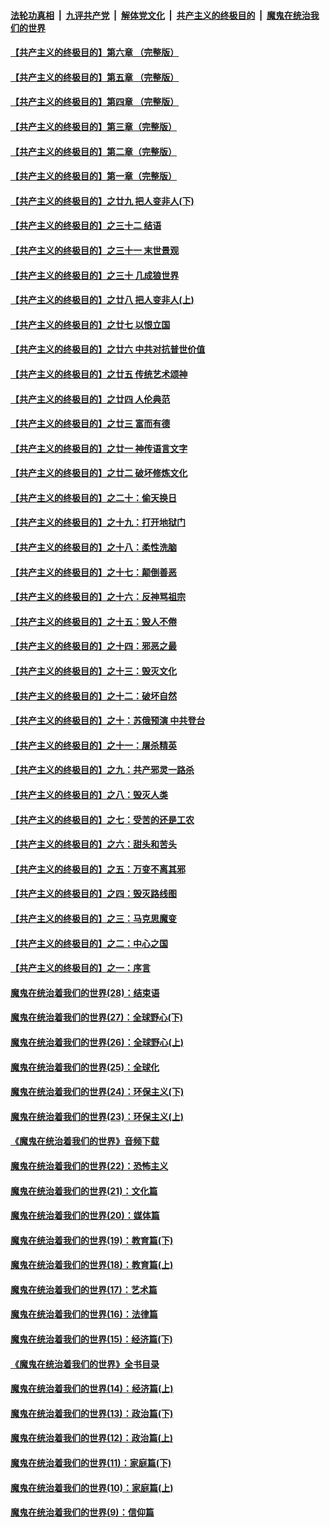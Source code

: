 ####  [法轮功真相](../../../../basic/blob/master/README.md?t=05181601) &nbsp;|&nbsp; [九评共产党](../../../../9ping.md/blob/master/README.md?t=05181601) &nbsp;|&nbsp; [解体党文化](../../../../jtdwh.md/blob/master/README.md?t=05181601)  &nbsp;|&nbsp; [共产主义的终极目的](../../../../gczydzjmd.md/blob/master/README.md?t=05181601) &nbsp;|&nbsp; [魔鬼在统治我们的世界](../../../../mgztzwmdsj.md/blob/master/README.md?t=05181601) 

#### [【共产主义的终极目的】第六章 （完整版）](../pages/nsc422/n11428913.md?t=05181601) 

#### [【共产主义的终极目的】第五章 （完整版）](../pages/nsc422/n11428912.md?t=05181601) 

#### [【共产主义的终极目的】第四章 （完整版）](../pages/nsc422/n11428907.md?t=05181601) 

#### [【共产主义的终极目的】第三章（完整版）](../pages/nsc422/n11428848.md?t=05181601) 

#### [【共产主义的终极目的】第二章（完整版）](../pages/nsc422/n11428831.md?t=05181601) 

#### [【共产主义的终极目的】第一章（完整版）](../pages/nsc422/n11417651.md?t=05181601) 

#### [【共产主义的终极目的】之廿九 把人变非人(下)](../pages/nsc422/n11344140.md?t=05181601) 

#### [【共产主义的终极目的】之三十二 结语](../pages/nsc422/n11360535.md?t=05181601) 

#### [【共产主义的终极目的】之三十一 末世景观](../pages/nsc422/n11351129.md?t=05181601) 

#### [【共产主义的终极目的】之三十 几成狼世界](../pages/nsc422/n11348280.md?t=05181601) 

#### [【共产主义的终极目的】之廿八 把人变非人(上)](../pages/nsc422/n11340492.md?t=05181601) 

#### [【共产主义的终极目的】之廿七 以恨立国](../pages/nsc422/n11336944.md?t=05181601) 

#### [【共产主义的终极目的】之廿六 中共对抗普世价值](../pages/nsc422/n11324785.md?t=05181601) 

#### [【共产主义的终极目的】之廿五 传统艺术颂神](../pages/nsc422/n11296396.md?t=05181601) 

#### [【共产主义的终极目的】之廿四 人伦典范](../pages/nsc422/n11296397.md?t=05181601) 

#### [【共产主义的终极目的】之廿三 富而有德](../pages/nsc422/n11283598.md?t=05181601) 

#### [【共产主义的终极目的】之廿一 神传语言文字](../pages/nsc422/n11263265.md?t=05181601) 

#### [【共产主义的终极目的】之廿二 破坏修炼文化](../pages/nsc422/n11245728.md?t=05181601) 

#### [【共产主义的终极目的】之二十：偷天换日](../pages/nsc422/n11238846.md?t=05181601) 

#### [【共产主义的终极目的】之十九：打开地狱门](../pages/nsc422/n11206376.md?t=05181601) 

#### [【共产主义的终极目的】之十八：柔性洗脑](../pages/nsc422/n11199994.md?t=05181601) 

#### [【共产主义的终极目的】之十七：颠倒善恶](../pages/nsc422/n11179782.md?t=05181601) 

#### [【共产主义的终极目的】之十六：反神骂祖宗](../pages/nsc422/n11166798.md?t=05181601) 

#### [【共产主义的终极目的】之十五：毁人不倦](../pages/nsc422/n11166792.md?t=05181601) 

#### [【共产主义的终极目的】之十四：邪恶之最](../pages/nsc422/n11150249.md?t=05181601) 

#### [【共产主义的终极目的】之十三：毁灭文化](../pages/nsc422/n11135227.md?t=05181601) 

#### [【共产主义的终极目的】之十二：破坏自然](../pages/nsc422/n11135214.md?t=05181601) 

#### [【共产主义的终极目的】之十：苏俄预演 中共登台](../pages/nsc422/n11118424.md?t=05181601) 

#### [【共产主义的终极目的】之十一：屠杀精英](../pages/nsc422/n11118442.md?t=05181601) 

#### [【共产主义的终极目的】之九：共产邪灵一路杀](../pages/nsc422/n11114139.md?t=05181601) 

#### [【共产主义的终极目的】之八：毁灭人类](../pages/nsc422/n11108503.md?t=05181601) 

#### [【共产主义的终极目的】之七：受苦的还是工农](../pages/nsc422/n11101809.md?t=05181601) 

#### [【共产主义的终极目的】之六：甜头和苦头](../pages/nsc422/n11096971.md?t=05181601) 

#### [【共产主义的终极目的】之五：万变不离其邪](../pages/nsc422/n11091285.md?t=05181601) 

#### [【共产主义的终极目的】之四：毁灭路线图](../pages/nsc422/n11086284.md?t=05181601) 

#### [【共产主义的终极目的】之三：马克思魔变](../pages/nsc422/n11061941.md?t=05181601) 

#### [【共产主义的终极目的】之二：中心之国](../pages/nsc422/n11047728.md?t=05181601) 

#### [【共产主义的终极目的】之一：序言](../pages/nsc422/n11086077.md?t=05181601) 

#### [魔鬼在统治着我们的世界(28)：结束语](../pages/nsc422/n10936246.md?t=05181601) 

#### [魔鬼在统治着我们的世界(27)：全球野心(下)](../pages/nsc422/n10928319.md?t=05181601) 

#### [魔鬼在统治着我们的世界(26)：全球野心(上)](../pages/nsc422/n10900318.md?t=05181601) 

#### [魔鬼在统治着我们的世界(25)：全球化](../pages/nsc422/n10788205.md?t=05181601) 

#### [魔鬼在统治着我们的世界(24)：环保主义(下)](../pages/nsc422/n10695307.md?t=05181601) 

#### [魔鬼在统治着我们的世界(23)：环保主义(上)](../pages/nsc422/n10688613.md?t=05181601) 

#### [《魔鬼在统治着我们的世界》音频下载](../pages/nsc422/n10635553.md?t=05181601) 

#### [魔鬼在统治着我们的世界(22)：恐怖主义](../pages/nsc422/n10614727.md?t=05181601) 

#### [魔鬼在统治着我们的世界(21)：文化篇](../pages/nsc422/n10597706.md?t=05181601) 

#### [魔鬼在统治着我们的世界(20)：媒体篇](../pages/nsc422/n10586579.md?t=05181601) 

#### [魔鬼在统治着我们的世界(19)：教育篇(下)](../pages/nsc422/n10564808.md?t=05181601) 

#### [魔鬼在统治着我们的世界(18)：教育篇(上)](../pages/nsc422/n10526970.md?t=05181601) 

#### [魔鬼在统治着我们的世界(17)：艺术篇](../pages/nsc422/n10499093.md?t=05181601) 

#### [魔鬼在统治着我们的世界(16)：法律篇](../pages/nsc422/n10485969.md?t=05181601) 

#### [魔鬼在统治着我们的世界(15)：经济篇(下)](../pages/nsc422/n10469975.md?t=05181601) 

#### [《魔鬼在统治着我们的世界》全书目录](../pages/nsc422/n10464261.md?t=05181601) 

#### [魔鬼在统治着我们的世界(14)：经济篇(上)](../pages/nsc422/n10457370.md?t=05181601) 

#### [魔鬼在统治着我们的世界(13)：政治篇(下)](../pages/nsc422/n10448270.md?t=05181601) 

#### [魔鬼在统治着我们的世界(12)：政治篇(上)](../pages/nsc422/n10444576.md?t=05181601) 

#### [魔鬼在统治着我们的世界(11)：家庭篇(下)](../pages/nsc422/n10440961.md?t=05181601) 

#### [魔鬼在统治着我们的世界(10)：家庭篇(上)](../pages/nsc422/n10435448.md?t=05181601) 

#### [魔鬼在统治着我们的世界(9)：信仰篇](../pages/nsc422/n10432159.md?t=05181601) 

